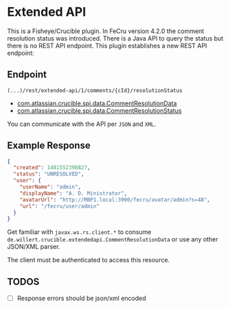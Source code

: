 # Extended API
This is a Fisheye/Crucible plugin. In FeCru version 4.2.0 the comment resolution status was introduced. There is a Java API to query the status but there is no REST API endpoint. This plugin establishes a new REST API endpoint:

## Endpoint
`(...)/rest/extended-api/1/comments/{cId}/resolutionStatus`
- [com.atlassian.crucible.spi.data.CommentResolutionData](https://docs.atlassian.com/fisheye-crucible/4.2.0/javadoc/com/atlassian/crucible/spi/data/CommentResolutionData.html)
- [com.atlassian.crucible.spi.data.CommentResolutionStatus](https://docs.atlassian.com/fisheye-crucible/4.2.0/javadoc/com/atlassian/crucible/spi/data/CommentResolutionStatus.html)

You can communicate with the API per `JSON` and `XML`.

## Example Response
```json
{
  "created": 1481552398827,
  "status": "UNRESOLVED",
  "user": {
    "userName": "admin",
    "displayName": "A. D. Ministrator",
    "avatarUrl": "http://MBP1.local:3990/fecru/avatar/admin?s=48",
    "url": "/fecru/user/admin"
  }
}
```
Get familiar with `javax.ws.rs.client.*` to consume `de.willert.crucible.extendedapi.CommentResolutionData` or use any other JSON/XML parser.

The client must be authenticated to access this resource.

## TODOS
- [ ] Response errors should be json/xml encoded